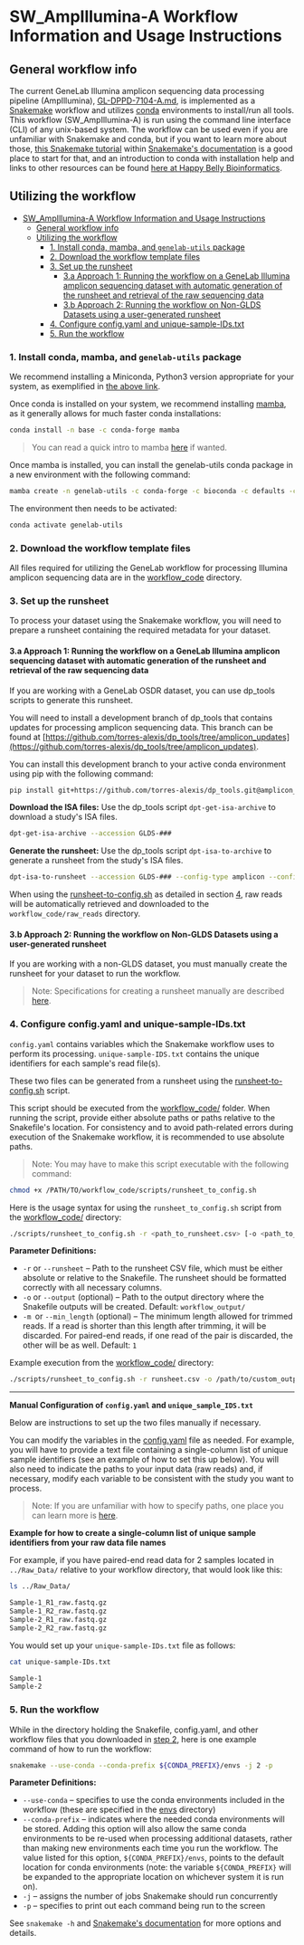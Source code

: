 # SW_AmpIllumina-A Workflow Information and Usage Instructions


## General workflow info
The current GeneLab Illumina amplicon sequencing data processing pipeline (AmpIllumina), [GL-DPPD-7104-A.md](../../Pipeline_GL-DPPD-7104_Versions/GL-DPPD-7104-A.md), is implemented as a [Snakemake](https://snakemake.readthedocs.io/en/stable/) workflow and utilizes [conda](https://docs.conda.io/en/latest/) environments to install/run all tools. This workflow (SW_AmpIllumina-A) is run using the command line interface (CLI) of any unix-based system. The workflow can be used even if you are unfamiliar with Snakemake and conda, but if you want to learn more about those, [this Snakemake tutorial](https://snakemake.readthedocs.io/en/stable/tutorial/tutorial.html) within [Snakemake's documentation](https://snakemake.readthedocs.io/en/stable/) is a good place to start for that, and an introduction to conda with installation help and links to other resources can be found [here at Happy Belly Bioinformatics](https://astrobiomike.github.io/unix/conda-intro).  

## Utilizing the workflow

- [SW\_AmpIllumina-A Workflow Information and Usage Instructions](#sw_ampillumina-a-workflow-information-and-usage-instructions)
  - [General workflow info](#general-workflow-info)
  - [Utilizing the workflow](#utilizing-the-workflow)
    - [1. Install conda, mamba, and `genelab-utils` package](#1-install-conda-mamba-and-genelab-utils-package)
    - [2. Download the workflow template files](#2-download-the-workflow-template-files)
    - [3. Set up the runsheet](#3-set-up-the-runsheet)
      - [3.a Approach 1: Running the workflow on a GeneLab Illumina amplicon sequencing dataset with automatic generation of the runsheet and retrieval of the raw sequencing data](#3a-approach-1-running-the-workflow-on-a-genelab-illumina-amplicon-sequencing-dataset-with-automatic-generation-of-the-runsheet-and-retrieval-of-the-raw-sequencing-data)
      - [3.b Approach 2: Running the workflow on Non-GLDS Datasets using a user-generated runsheet](#3b-approach-2-running-the-workflow-on-non-glds-datasets-using-a-user-generated-runsheet)
    - [4. Configure config.yaml and unique-sample-IDs.txt](#4-configure-configyaml-and-unique-sample-idstxt)
    - [5. Run the workflow](#5-run-the-workflow)
 
### 1. Install conda, mamba, and `genelab-utils` package
We recommend installing a Miniconda, Python3 version appropriate for your system, as exemplified in [the above link](https://astrobiomike.github.io/unix/conda-intro#getting-and-installing-conda).  

Once conda is installed on your system, we recommend installing [mamba](https://github.com/mamba-org/mamba#mamba), as it generally allows for much faster conda installations:

```bash
conda install -n base -c conda-forge mamba
```

> You can read a quick intro to mamba [here](https://astrobiomike.github.io/unix/conda-intro#bonus-mamba-no-5) if wanted.

Once mamba is installed, you can install the genelab-utils conda package in a new environment with the following command:

```bash
mamba create -n genelab-utils -c conda-forge -c bioconda -c defaults -c astrobiomike 'genelab-utils>=1.1.02'
```

The environment then needs to be activated:

```bash
conda activate genelab-utils
```

### 2. Download the workflow template files
All files required for utilizing the GeneLab workflow for processing Illumina amplicon sequencing data are in the [workflow_code](workflow_code) directory. 

<!-- To get a copy of the latest SW_AmpIllumina-A version on to your system, run the following command:

```bash
GL-get-workflow Amplicon-Illumina
```

This downloaded the workflow into a directory called `SW_AmpIllumina-*/`, with the workflow version number at the end.

> Note: If wanting an earlier version, the wanted version can be provided as an optional argument like so:
> ```bash
> GL-get-workflow Amplicon-Illumina --wanted-version 1.0.0
> ``` -->

### 3. Set up the runsheet

To process your dataset using the Snakemake workflow, you will need to prepare a runsheet containing the required metadata for your dataset.

#### 3.a Approach 1: Running the workflow on a GeneLab Illumina amplicon sequencing dataset with automatic generation of the runsheet and retrieval of the raw sequencing data

If you are working with a GeneLab OSDR dataset, you can use dp_tools scripts to generate this runsheet.

You will need to install a development branch of dp_tools that contains updates for processing amplicon sequencing data. This branch can be found at [https://github.com/torres-alexis/dp_tools/tree/amplicon_updates](https://github.com/torres-alexis/dp_tools/tree/amplicon_updates).

You can install this development branch to your active conda environment using pip with the following command:
```bash
pip install git+https://github.com/torres-alexis/dp_tools.git@amplicon_updates
```

**Download the ISA files:** Use the dp_tools script `dpt-get-isa-archive` to download a study's ISA files.
```bash
dpt-get-isa-archive --accession GLDS-###
```

**Generate the runsheet:** Use the dp_tools script `dpt-isa-to-archive` to generate a runsheet from the study's ISA files.

```bash
dpt-isa-to-runsheet --accession GLDS-### --config-type amplicon --config-version Latest --isa-archive /path/to/GLDS-###_GLDS-###-ISA.zip
```

When using the [runsheet-to-config.sh](workflow_code/scripts/runsheet-to-config.sh) as detailed in section [4](#4-configure-configyaml-and-unique-sample-idstxt), raw reads will be automatically retrieved and downloaded to the `workflow_code/raw_reads` directory.

#### 3.b Approach 2: Running the workflow on Non-GLDS Datasets using a user-generated runsheet

If you are working with a non-GLDS dataset, you must manually create the runsheet for your dataset to run the workflow.

> Note: Specifications for creating a runsheet manually are described [here](examples/runsheet/README.md).

### 4. Configure config.yaml and unique-sample-IDs.txt

`config.yaml` contains variables which the Snakemake workflow uses to perform its processing. `unique-sample-IDS.txt` contains the unique identifiers for each sample's read file(s).

These two files can be generated from a runsheet using the [runsheet-to-config.sh](workflow_code/scripts/runsheet-to-config.sh) script.

This script should be executed from the [workflow_code/](workflow_code/) folder. When running the script, provide either absolute paths or paths relative to the Snakefile's location. For consistency and to avoid path-related errors during execution of the Snakemake workflow, it is recommended to use absolute paths.

> Note: You may have to make this script executable with the following command: 

```bash
chmod +x /PATH/TO/workflow_code/scripts/runsheet_to_config.sh
```

Here is the usage syntax for using the `runsheet_to_config.sh` script from the [workflow_code/](workflow_code/) directory:

```bash
./scripts/runsheet_to_config.sh -r <path_to_runsheet.csv> [-o <path_to_output_directory>] [-m <minimum_trimmed_read_length>]
```

**Parameter Definitions:**

* `-r` or `--runsheet` – Path to the runsheet CSV file, which must be either absolute or relative to the Snakefile. The runsheet should be formatted correctly with all necessary columns.
* `-o` or `--output` (optional) – Path to the output directory where the Snakefile outputs will be created. Default: `workflow_output/`
* `-m `or `--min_length` (optional) – The minimum length allowed for trimmed reads. If a read is shorter than this length after trimming, it will be discarded. For paired-end reads, if one read of the pair is discarded, the other will be as well. Default: `1`

Example execution from the [workflow_code/](workflow_code/) directory:
```bash
./scripts/runsheet_to_config.sh -r runsheet.csv -o /path/to/custom_outputs_directory/ -m 1
```

___
**Manual Configuration of `config.yaml` and `unique_sample_IDS.txt`**

Below are instructions to set up the two files manually if necessary.

You can modify the variables in the [config.yaml](workflow_code/config.yaml) file as needed. For example, you will have to provide a text file containing a single-column list of unique sample identifiers (see an example of how to set this up below). You will also need to indicate the paths to your input data (raw reads) and, if necessary, modify each variable to be consistent with the study you want to process.

> Note: If you are unfamiliar with how to specify paths, one place you can learn more is [here](https://astrobiomike.github.io/unix/getting-started#the-unix-file-system-structure).  

**Example for how to create a single-column list of unique sample identifiers from your raw data file names**

For example, if you have paired-end read data for 2 samples located in `../Raw_Data/` relative to your workflow directory, that would look like this:

```bash
ls ../Raw_Data/
```

```bash
Sample-1_R1_raw.fastq.gz
Sample-1_R2_raw.fastq.gz
Sample-2_R1_raw.fastq.gz
Sample-2_R2_raw.fastq.gz
```

You would set up your `unique-sample-IDs.txt` file as follows:

```bash
cat unique-sample-IDs.txt
```

```bash
Sample-1
Sample-2
```

### 5. Run the workflow

While in the directory holding the Snakefile, config.yaml, and other workflow files that you downloaded in [step 2](#2-download-the-workflow-template-files), here is one example command of how to run the workflow:

```bash
snakemake --use-conda --conda-prefix ${CONDA_PREFIX}/envs -j 2 -p
```

**Parameter Definitions:**

* `--use-conda` – specifies to use the conda environments included in the workflow (these are specified in the [envs](workflow_code/envs) directory)
* `--conda-prefix` – indicates where the needed conda environments will be stored. Adding this option will also allow the same conda environments to be re-used when processing additional datasets, rather than making new environments each time you run the workflow. The value listed for this option, `${CONDA_PREFIX}/envs`, points to the default location for conda environments (note: the variable `${CONDA_PREFIX}` will be expanded to the appropriate location on whichever system it is run on).
* `-j` – assigns the number of jobs Snakemake should run concurrently
* `-p` – specifies to print out each command being run to the screen

See `snakemake -h` and [Snakemake's documentation](https://snakemake.readthedocs.io/en/stable/) for more options and details.